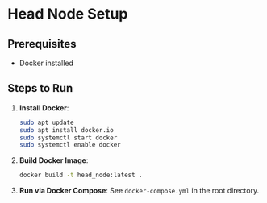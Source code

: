# Head Node Setup

## Prerequisites
- Docker installed

## Steps to Run
1. **Install Docker**:
   ```bash
   sudo apt update
   sudo apt install docker.io
   sudo systemctl start docker
   sudo systemctl enable docker
   ```

2. **Build Docker Image**:
   ```bash
   docker build -t head_node:latest .
   ```

3. **Run via Docker Compose**:
   See `docker-compose.yml` in the root directory. 